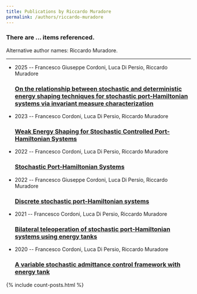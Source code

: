 ```yaml
---
title: Publications by Riccardo Muradore
permalink: /authors/riccardo-muradore
---
```


<h3 id="number-posts">There are ... items referenced.</h3>
<p id='info-authors'>Alternative author names: Riccardo Muradore.</p>
<hr />
<ul class="post-list">
<li><span class='post-meta'>2025 -- Francesco Giuseppe Cordoni, Luca Di Persio, Riccardo Muradore</span><h3><a class='post-link' href="{{ site.baseurl }}/on-the-relationship-between-stochastic-and-deterministic-energy-shaping-techniques-for-stochastic-port-hamiltonian-systems-via-invariant-measure-characterization">On the relationship between stochastic and deterministic energy shaping techniques for stochastic port-Hamiltonian systems via invariant measure characterization</a></h3></li>
<li><span class='post-meta'>2023 -- Francesco Cordoni, Luca Di Persio, Riccardo Muradore</span><h3><a class='post-link' href="{{ site.baseurl }}/weak-energy-shaping-for-stochastic-controlled-port-hamiltonian-systems">Weak Energy Shaping for Stochastic Controlled Port-Hamiltonian Systems</a></h3></li>
<li><span class='post-meta'>2022 -- Francesco Cordoni, Luca Di Persio, Riccardo Muradore</span><h3><a class='post-link' href="{{ site.baseurl }}/stochastic-port-hamiltonian-systems">Stochastic Port-Hamiltonian Systems</a></h3></li>
<li><span class='post-meta'>2022 -- Francesco Giuseppe Cordoni, Luca Di Persio, Riccardo Muradore</span><h3><a class='post-link' href="{{ site.baseurl }}/discrete-stochastic-port-hamiltonian-systems">Discrete stochastic port-Hamiltonian systems</a></h3></li>
<li><span class='post-meta'>2021 -- Francesco Cordoni, Luca Di Persio, Riccardo Muradore</span><h3><a class='post-link' href="{{ site.baseurl }}/bilateral-teleoperation-of-stochastic-port-hamiltonian-systems-using-energy-tanks">Bilateral teleoperation of stochastic port‐Hamiltonian systems using energy tanks</a></h3></li>
<li><span class='post-meta'>2020 -- Francesco Cordoni, Luca Di Persio, Riccardo Muradore</span><h3><a class='post-link' href="{{ site.baseurl }}/a-variable-stochastic-admittance-control-framework-with-energy-tank">A variable stochastic admittance control framework with energy tank</a></h3></li>

</ul>
{% include count-posts.html %}
